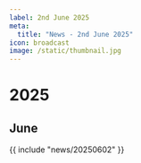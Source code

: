 ```yaml
---
label: 2nd June 2025
meta:
  title: "News - 2nd June 2025"
icon: broadcast
image: /static/thumbnail.jpg
---
```


# 2025
## June

{{ include "news/20250602" }}